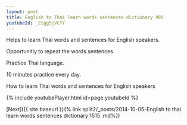 ```yaml
---
layout: post
title: English to Thai learn words sentences dictionary 995 
youtubeId: _Etgg5jVCfY
---
```

 
 
Helps to learn Thai words and sentences for English speakers.

Opportunitiy to repeat the words sentences. 

Practice Thai language. 
 
10 minutes practice every day. 
 
How to learn Thai words and sentences for English speakers 
 
{% include youtubePlayer.html id=page.youtubeId %}
 
 
[Next]({{ site.baseurl }}{% link  split2/_posts/2014-10-05-English to thai learn words sentences dictionary 1515 .md%})
 

